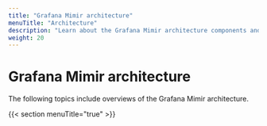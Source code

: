 ```yaml
---
title: "Grafana Mimir architecture"
menuTitle: "Architecture"
description: "Learn about the Grafana Mimir architecture components and services."
weight: 20
---
```


# Grafana Mimir architecture

The following topics include overviews of the Grafana Mimir architecture.

{{< section menuTitle="true" >}}
